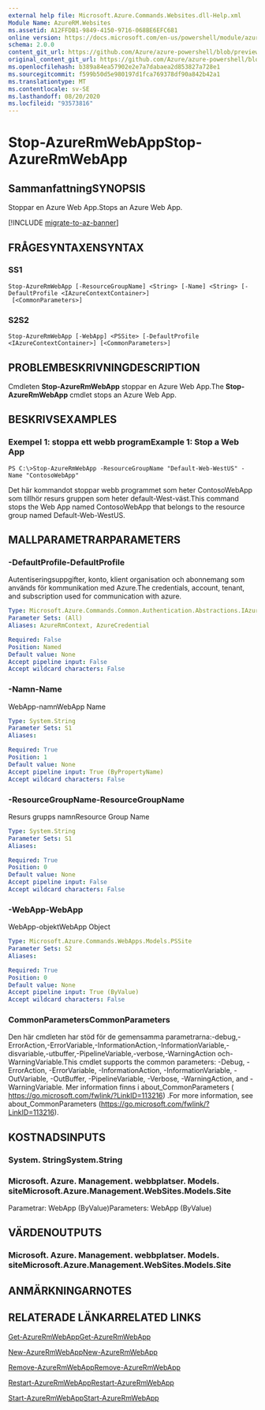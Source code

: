 ```yaml
---
external help file: Microsoft.Azure.Commands.Websites.dll-Help.xml
Module Name: AzureRM.Websites
ms.assetid: A12FFDB1-9849-4150-9716-068BE6EFC681
online version: https://docs.microsoft.com/en-us/powershell/module/azurerm.websites/stop-azurermwebapp
schema: 2.0.0
content_git_url: https://github.com/Azure/azure-powershell/blob/preview/src/ResourceManager/Websites/Commands.Websites/help/Stop-AzureRmWebApp.md
original_content_git_url: https://github.com/Azure/azure-powershell/blob/preview/src/ResourceManager/Websites/Commands.Websites/help/Stop-AzureRmWebApp.md
ms.openlocfilehash: b389a84ea57902e2e7a7dabaea2d853827a728e1
ms.sourcegitcommit: f599b50d5e980197d1fca769378df90a842b42a1
ms.translationtype: MT
ms.contentlocale: sv-SE
ms.lasthandoff: 08/20/2020
ms.locfileid: "93573816"
---
```

# <span data-ttu-id="e8bbf-101">Stop-AzureRmWebApp</span><span class="sxs-lookup"><span data-stu-id="e8bbf-101">Stop-AzureRmWebApp</span></span>

## <span data-ttu-id="e8bbf-102">Sammanfattning</span><span class="sxs-lookup"><span data-stu-id="e8bbf-102">SYNOPSIS</span></span>
<span data-ttu-id="e8bbf-103">Stoppar en Azure Web App.</span><span class="sxs-lookup"><span data-stu-id="e8bbf-103">Stops an Azure Web App.</span></span>

[!INCLUDE [migrate-to-az-banner](../../includes/migrate-to-az-banner.md)]

## <span data-ttu-id="e8bbf-104">FRÅGESYNTAXEN</span><span class="sxs-lookup"><span data-stu-id="e8bbf-104">SYNTAX</span></span>

### <span data-ttu-id="e8bbf-105">S</span><span class="sxs-lookup"><span data-stu-id="e8bbf-105">S1</span></span>
```
Stop-AzureRmWebApp [-ResourceGroupName] <String> [-Name] <String> [-DefaultProfile <IAzureContextContainer>]
 [<CommonParameters>]
```

### <span data-ttu-id="e8bbf-106">S2</span><span class="sxs-lookup"><span data-stu-id="e8bbf-106">S2</span></span>
```
Stop-AzureRmWebApp [-WebApp] <PSSite> [-DefaultProfile <IAzureContextContainer>] [<CommonParameters>]
```

## <span data-ttu-id="e8bbf-107">PROBLEMBESKRIVNING</span><span class="sxs-lookup"><span data-stu-id="e8bbf-107">DESCRIPTION</span></span>
<span data-ttu-id="e8bbf-108">Cmdleten **Stop-AzureRmWebApp** stoppar en Azure Web App.</span><span class="sxs-lookup"><span data-stu-id="e8bbf-108">The **Stop-AzureRmWebApp** cmdlet stops an Azure Web App.</span></span>

## <span data-ttu-id="e8bbf-109">BESKRIVS</span><span class="sxs-lookup"><span data-stu-id="e8bbf-109">EXAMPLES</span></span>

### <span data-ttu-id="e8bbf-110">Exempel 1: stoppa ett webb program</span><span class="sxs-lookup"><span data-stu-id="e8bbf-110">Example 1: Stop a Web App</span></span>
```
PS C:\>Stop-AzureRmWebApp -ResourceGroupName "Default-Web-WestUS" -Name "ContosoWebApp"
```

<span data-ttu-id="e8bbf-111">Det här kommandot stoppar webb programmet som heter ContosoWebApp som tillhör resurs gruppen som heter default-West-väst.</span><span class="sxs-lookup"><span data-stu-id="e8bbf-111">This command stops the Web App named ContosoWebApp that belongs to the resource group named Default-Web-WestUS.</span></span>

## <span data-ttu-id="e8bbf-112">MALLPARAMETRAR</span><span class="sxs-lookup"><span data-stu-id="e8bbf-112">PARAMETERS</span></span>

### <span data-ttu-id="e8bbf-113">-DefaultProfile</span><span class="sxs-lookup"><span data-stu-id="e8bbf-113">-DefaultProfile</span></span>
<span data-ttu-id="e8bbf-114">Autentiseringsuppgifter, konto, klient organisation och abonnemang som används för kommunikation med Azure.</span><span class="sxs-lookup"><span data-stu-id="e8bbf-114">The credentials, account, tenant, and subscription used for communication with azure.</span></span>

```yaml
Type: Microsoft.Azure.Commands.Common.Authentication.Abstractions.IAzureContextContainer
Parameter Sets: (All)
Aliases: AzureRmContext, AzureCredential

Required: False
Position: Named
Default value: None
Accept pipeline input: False
Accept wildcard characters: False
```

### <span data-ttu-id="e8bbf-115">-Namn</span><span class="sxs-lookup"><span data-stu-id="e8bbf-115">-Name</span></span>
<span data-ttu-id="e8bbf-116">WebApp-namn</span><span class="sxs-lookup"><span data-stu-id="e8bbf-116">WebApp Name</span></span>

```yaml
Type: System.String
Parameter Sets: S1
Aliases:

Required: True
Position: 1
Default value: None
Accept pipeline input: True (ByPropertyName)
Accept wildcard characters: False
```

### <span data-ttu-id="e8bbf-117">-ResourceGroupName</span><span class="sxs-lookup"><span data-stu-id="e8bbf-117">-ResourceGroupName</span></span>
<span data-ttu-id="e8bbf-118">Resurs grupps namn</span><span class="sxs-lookup"><span data-stu-id="e8bbf-118">Resource Group Name</span></span>

```yaml
Type: System.String
Parameter Sets: S1
Aliases:

Required: True
Position: 0
Default value: None
Accept pipeline input: False
Accept wildcard characters: False
```

### <span data-ttu-id="e8bbf-119">-WebApp</span><span class="sxs-lookup"><span data-stu-id="e8bbf-119">-WebApp</span></span>
<span data-ttu-id="e8bbf-120">WebApp-objekt</span><span class="sxs-lookup"><span data-stu-id="e8bbf-120">WebApp Object</span></span>

```yaml
Type: Microsoft.Azure.Commands.WebApps.Models.PSSite
Parameter Sets: S2
Aliases:

Required: True
Position: 0
Default value: None
Accept pipeline input: True (ByValue)
Accept wildcard characters: False
```

### <span data-ttu-id="e8bbf-121">CommonParameters</span><span class="sxs-lookup"><span data-stu-id="e8bbf-121">CommonParameters</span></span>
<span data-ttu-id="e8bbf-122">Den här cmdleten har stöd för de gemensamma parametrarna:-debug,-ErrorAction,-ErrorVariable,-InformationAction,-InformationVariable,-disvariable,-utbuffer,-PipelineVariable,-verbose,-WarningAction och-WarningVariable.</span><span class="sxs-lookup"><span data-stu-id="e8bbf-122">This cmdlet supports the common parameters: -Debug, -ErrorAction, -ErrorVariable, -InformationAction, -InformationVariable, -OutVariable, -OutBuffer, -PipelineVariable, -Verbose, -WarningAction, and -WarningVariable.</span></span> <span data-ttu-id="e8bbf-123">Mer information finns i about_CommonParameters ( https://go.microsoft.com/fwlink/?LinkID=113216) .</span><span class="sxs-lookup"><span data-stu-id="e8bbf-123">For more information, see about_CommonParameters (https://go.microsoft.com/fwlink/?LinkID=113216).</span></span>

## <span data-ttu-id="e8bbf-124">KOSTNADS</span><span class="sxs-lookup"><span data-stu-id="e8bbf-124">INPUTS</span></span>

### <span data-ttu-id="e8bbf-125">System. String</span><span class="sxs-lookup"><span data-stu-id="e8bbf-125">System.String</span></span>

### <span data-ttu-id="e8bbf-126">Microsoft. Azure. Management. webbplatser. Models. site</span><span class="sxs-lookup"><span data-stu-id="e8bbf-126">Microsoft.Azure.Management.WebSites.Models.Site</span></span>
<span data-ttu-id="e8bbf-127">Parametrar: WebApp (ByValue)</span><span class="sxs-lookup"><span data-stu-id="e8bbf-127">Parameters: WebApp (ByValue)</span></span>

## <span data-ttu-id="e8bbf-128">VÄRDEN</span><span class="sxs-lookup"><span data-stu-id="e8bbf-128">OUTPUTS</span></span>

### <span data-ttu-id="e8bbf-129">Microsoft. Azure. Management. webbplatser. Models. site</span><span class="sxs-lookup"><span data-stu-id="e8bbf-129">Microsoft.Azure.Management.WebSites.Models.Site</span></span>

## <span data-ttu-id="e8bbf-130">ANMÄRKNINGAR</span><span class="sxs-lookup"><span data-stu-id="e8bbf-130">NOTES</span></span>

## <span data-ttu-id="e8bbf-131">RELATERADE LÄNKAR</span><span class="sxs-lookup"><span data-stu-id="e8bbf-131">RELATED LINKS</span></span>

[<span data-ttu-id="e8bbf-132">Get-AzureRmWebApp</span><span class="sxs-lookup"><span data-stu-id="e8bbf-132">Get-AzureRmWebApp</span></span>](./Get-AzureRmWebApp.md)

[<span data-ttu-id="e8bbf-133">New-AzureRmWebApp</span><span class="sxs-lookup"><span data-stu-id="e8bbf-133">New-AzureRmWebApp</span></span>](./New-AzureRmWebApp.md)

[<span data-ttu-id="e8bbf-134">Remove-AzureRmWebApp</span><span class="sxs-lookup"><span data-stu-id="e8bbf-134">Remove-AzureRmWebApp</span></span>](./Remove-AzureRmWebApp.md)

[<span data-ttu-id="e8bbf-135">Restart-AzureRmWebApp</span><span class="sxs-lookup"><span data-stu-id="e8bbf-135">Restart-AzureRmWebApp</span></span>](./Restart-AzureRmWebApp.md)

[<span data-ttu-id="e8bbf-136">Start-AzureRmWebApp</span><span class="sxs-lookup"><span data-stu-id="e8bbf-136">Start-AzureRmWebApp</span></span>](./Start-AzureRmWebApp.md)


